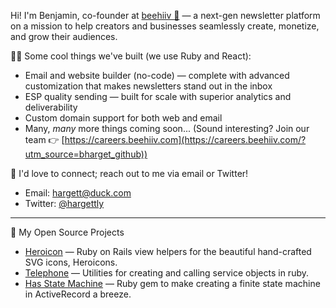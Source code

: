 Hi! I'm Benjamin, co-founder at [beehiiv 🐝](https://www.beehiiv.com?utm_source=bharget_github) — a next-gen newsletter platform on a mission to help creators and businesses seamlessly create, monetize, and grow their audiences.

👷‍♂️ Some cool things we've built (we use Ruby and React):
* Email and website builder (no-code) — complete with advanced customization that makes newsletters stand out in the inbox
* ESP quality sending — built for scale with superior analytics and deliverability
* Custom domain support for both web and email
* Many, _many_ more things coming soon... (Sound interesting? Join our team 👉 [https://careers.beehiiv.com](https://careers.beehiiv.com/?utm_source=bharget_github))

🤝 I'd love to connect; reach out to me via email or Twitter!
* Email: [hargett@duck.com](mailto:hargett@duck.com)
* Twitter: [@hargettly](https://twitter.com/hargettly)

---

💎 My Open Source Projects
* [Heroicon](https://github.com/bharget/heroicon) — Ruby on Rails view helpers for the beautiful hand-crafted SVG icons, Heroicons.
* [Telephone](https://github.com/bharget/telephone) — Utilities for creating and calling service objects in ruby.
* [Has State Machine](https://github.com/beehiiv/has_state_machine) — Ruby gem to make creating a finite state machine in ActiveRecord a breeze.
